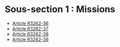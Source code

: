 # Sous-section 1 : Missions

* [Article R3262-36](./LEGIARTI000023155181.md)
* [Article R3262-37](./LEGIARTI000018533442.md)
* [Article R3262-38](./LEGIARTI000021926364.md)
* [Article R3262-39](./LEGIARTI000018533438.md)
